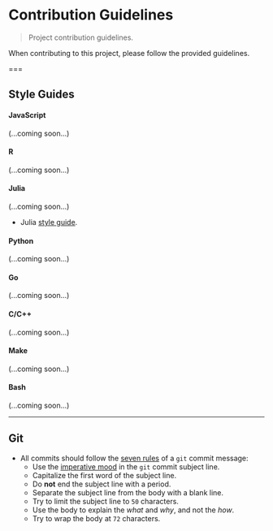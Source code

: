 Contribution Guidelines
===
> Project contribution guidelines.

When contributing to this project, please follow the provided guidelines.

===
## Style Guides

#### JavaScript

(...coming soon...)


#### R

(...coming soon...)


#### Julia

(...coming soon...)

*   Julia [style guide][julia-style-guide].


#### Python

(...coming soon...)


#### Go

(...coming soon...)


#### C/C++

(...coming soon...)


#### Make

(...coming soon...)


#### Bash

(...coming soon...)


---
## Git

*   All commits should follow the [seven rules][git-seven-rules] of a `git` commit message:
    -   Use the [imperative mood][imperative-mood] in the `git` commit subject line.
    -   Capitalize the first word of the subject line.
    -   Do __not__ end the subject line with a period.
    -   Separate the subject line from the body with a blank line.
    -   Try to limit the subject line to `50` characters.
    -   Use the body to explain the *what* and *why*, and not the *how*.
    -   Try to wrap the body at `72` characters. 




<!-- <links> -->
[git-seven-rules]: http://chris.beams.io/posts/git-commit/
[imperative-mood]: https://en.wikipedia.org/wiki/Imperative_mood

[julia-style-guide]: http://docs.julialang.org/en/release-0.4/manual/style-guide/
<!-- </links> -->
